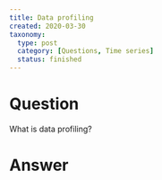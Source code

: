 ```yaml
---
title: Data profiling
created: 2020-03-30
taxonomy:
  type: post
  category: [Questions, Time series]
  status: finished
---
```


# Question
What is data profiling?

# Answer
